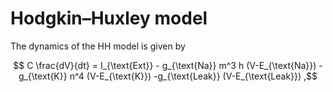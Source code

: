 # Hodgkin–Huxley model

The dynamics of the HH model is given by

$$ C \frac{dV}{dt} = I_{\text{Ext}} -  g_{\text{Na}}  m^3 h (V-E_{\text{Na}}) - g_{\text{K}}  n^4 (V-E_{\text{K}}) -g_{\text{Leak}} (V-E_{\text{Leak}}) ,$$


